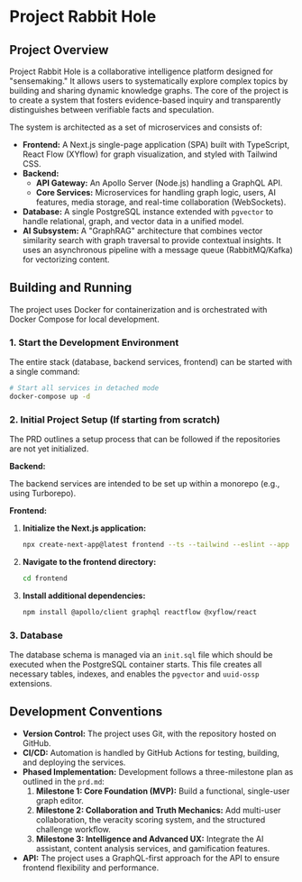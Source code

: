 # Project Rabbit Hole

## Project Overview

Project Rabbit Hole is a collaborative intelligence platform designed for "sensemaking." It allows users to systematically explore complex topics by building and sharing dynamic knowledge graphs. The core of the project is to create a system that fosters evidence-based inquiry and transparently distinguishes between verifiable facts and speculation.

The system is architected as a set of microservices and consists of:

*   **Frontend:** A Next.js single-page application (SPA) built with TypeScript, React Flow (XYflow) for graph visualization, and styled with Tailwind CSS.
*   **Backend:**
    *   **API Gateway:** An Apollo Server (Node.js) handling a GraphQL API.
    *   **Core Services:** Microservices for handling graph logic, users, AI features, media storage, and real-time collaboration (WebSockets).
*   **Database:** A single PostgreSQL instance extended with `pgvector` to handle relational, graph, and vector data in a unified model.
*   **AI Subsystem:** A "GraphRAG" architecture that combines vector similarity search with graph traversal to provide contextual insights. It uses an asynchronous pipeline with a message queue (RabbitMQ/Kafka) for vectorizing content.

## Building and Running

The project uses Docker for containerization and is orchestrated with Docker Compose for local development.

### **1. Start the Development Environment**

The entire stack (database, backend services, frontend) can be started with a single command:

```bash
# Start all services in detached mode
docker-compose up -d
```

### **2. Initial Project Setup (If starting from scratch)**

The PRD outlines a setup process that can be followed if the repositories are not yet initialized.

**Backend:**

The backend services are intended to be set up within a monorepo (e.g., using Turborepo).

**Frontend:**

1.  **Initialize the Next.js application:**
    ```bash
    npx create-next-app@latest frontend --ts --tailwind --eslint --app --src-dir --import-alias "@/*"
    ```
2.  **Navigate to the frontend directory:**
    ```bash
    cd frontend
    ```
3.  **Install additional dependencies:**
    ```bash
    npm install @apollo/client graphql reactflow @xyflow/react
    ```

### **3. Database**

The database schema is managed via an `init.sql` file which should be executed when the PostgreSQL container starts. This file creates all necessary tables, indexes, and enables the `pgvector` and `uuid-ossp` extensions.

## Development Conventions

*   **Version Control:** The project uses Git, with the repository hosted on GitHub.
*   **CI/CD:** Automation is handled by GitHub Actions for testing, building, and deploying the services.
*   **Phased Implementation:** Development follows a three-milestone plan as outlined in the `prd.md`:
    1.  **Milestone 1: Core Foundation (MVP):** Build a functional, single-user graph editor.
    2.  **Milestone 2: Collaboration and Truth Mechanics:** Add multi-user collaboration, the veracity scoring system, and the structured challenge workflow.
    3.  **Milestone 3: Intelligence and Advanced UX:** Integrate the AI assistant, content analysis services, and gamification features.
*   **API:** The project uses a GraphQL-first approach for the API to ensure frontend flexibility and performance.
